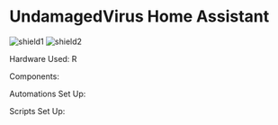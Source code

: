 # UndamagedVirus Home Assistant 

![shield1](https://img.shields.io/github/last-commit/UndamagedVirus/Home-AssistantConfig.svg "last-commit")
![shield2](https://img.shields.io/github/commit-activity/m/UndamagedVirus/Home-AssistantConfig.svg "commit-activity")



Hardware Used:
R


Components:

Automations Set Up:

Scripts Set Up:
